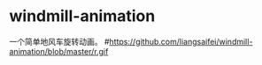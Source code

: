 # windmill-animation
一个简单地风车旋转动画。
#https://github.com/liangsaifei/windmill-animation/blob/master/r.gif

